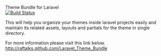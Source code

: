 Theme Bundle for Laravel  
[![Build Status](https://travis-ci.org/raftalks/Laravel_Theme_Bundle.png?branch=master)](https://travis-ci.org/raftalks/Laravel_Theme_Bundle)

This will help you organize your themes inside laravel projects easily and maintain its related assets, layouts and partials for the theme in single directory.

For more information please visit this link below.
http://raftalks.github.com/Laravel_Theme_Bundle

